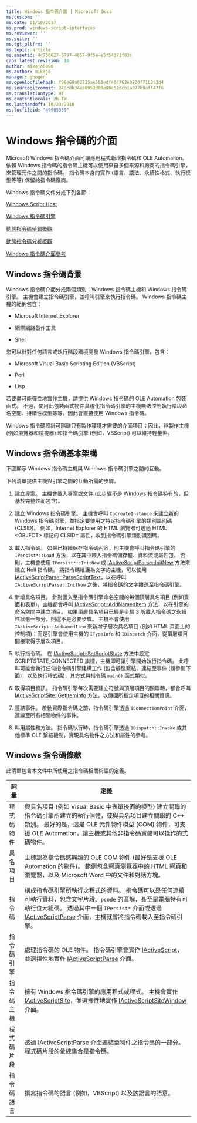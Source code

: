 ```yaml
---
title: Windows 指令碼介面 | Microsoft Docs
ms.custom: ''
ms.date: 01/18/2017
ms.prod: windows-script-interfaces
ms.reviewer: ''
ms.suite: ''
ms.tgt_pltfrm: ''
ms.topic: article
ms.assetid: 4c750627-6797-4857-9f5e-e5f54371f83c
caps.latest.revision: 10
author: mikejo5000
ms.author: mikejo
manager: ghogen
ms.openlocfilehash: f98e60a82735ae561edf404763e0700f71b3a3d4
ms.sourcegitcommit: 240c8b34e80952d00e90c52dcb1a077b9aff47f6
ms.translationtype: HT
ms.contentlocale: zh-TW
ms.lasthandoff: 10/23/2018
ms.locfileid: "49905359"
---
```

# <a name="windows-script-interfaces"></a>Windows 指令碼的介面

Microsoft Windows 指令碼介面可讓應用程式新增指令碼和 OLE Automation。 依賴 Windows 指令碼的指令碼主機可以使用來自多個來源和廠商的指令碼引擎，來管理元件之間的指令碼。 指令碼本身的實作 (語言、語法、永續性格式、執行模型等等) 保留給指令碼廠商。

Windows 指令碼文件分成下列各節：

[Windows Script Host](../winscript/windows-script-hosts.md)

[Windows 指令碼引擎](../winscript/windows-script-engines.md)

[動態指令碼偵錯概觀](../winscript/active-script-debugging-overview.md)

[動態指令碼分析概觀](../winscript/active-script-profiling-overview.md)

[Windows 指令碼介面參考](../winscript/reference/windows-script-interfaces-reference.md)

## <a name="windows-script-background"></a>Windows 指令碼背景

Windows 指令碼介面分成兩個類別：Windows 指令碼主機和 Windows 指令碼引擎。 主機會建立指令碼引擎，並呼叫引擎來執行指令碼。 Windows 指令碼主機的範例包含：

- Microsoft Internet Explorer

- 網際網路製作工具

- Shell

您可以針對任何語言或執行階段環境開發 Windows 指令碼引擎，包含：

- Microsoft Visual Basic Scripting Edition (VBScript)

- Perl

- Lisp

若要盡可能彈性地實作主機，請提供 Windows 指令碼的 OLE Automation 包裝函式。 不過，使用此包裝函式物件具現化指令碼引擎的主機無法控制執行階段命名空間、持續性模型等等，因此會直接使用 Windows 指令碼。

Windows 指令碼設計可隔離只有製作環境才需要的介面項目；因此，非製作主機 (例如瀏覽器和檢視器) 和指令碼引擎 (例如，VBScript) 可以維持輕量型。

## <a name="windows-script-basic-architecture"></a>Windows 指令碼基本架構

下圖顯示 Windows 指令碼主機與 Windows 指令碼引擎之間的互動。

下列清單提供主機與引擎之間的互動所需的步驟。

1.  建立專案。 主機會載入專案或文件  (此步驟不是 Windows 指令碼特有的，但基於完整性而包含)。

2.  建立 Windows 指令碼引擎。 主機會呼叫 `CoCreateInstance` 來建立新的 Windows 指令碼引擎，並指定要使用之特定指令碼引擎的類別識別碼 (CLSID)。 例如，Internet Explorer 的 HTML 瀏覽器可透過 HTML \<OBJECT> 標記的 CLSID= 屬性，收到指令碼引擎類別識別碼。

3.  載入指令碼。 如果已持續保存指令碼內容，則主機會呼叫指令碼引擎的 `IPersist*::Load` 方法，以在其中餵入指令碼儲存體、資料流或屬性包。 否則，主機會使用 `IPersist*::InitNew` 或 [IActiveScriptParse::InitNew](../winscript/reference/iactivescriptparse-initnew.md) 方法來建立 Null 指令碼。 將指令碼維護為文字的主機，可以使用 [IActiveScriptParse::ParseScriptText](../winscript/reference/iactivescriptparse-parsescripttext.md)，以在呼叫 `IActiveScriptParse::InitNew` 之後，將指令碼的文字饋送至指令碼引擎。

4.  新增具名項目。 針對匯入至指令碼引擎命名空間的每個頂層具名項目 (例如頁面和表單)，主機都會呼叫 [IActiveScript::AddNamedItem](../winscript/reference/iactivescript-addnameditem.md) 方法，以在引擎的命名空間中建立項目。 如果頂層具名項目已經是步驟 3 所載入指令碼之永續性狀態一部分，則這不是必要步驟。 主機不會使用 `IActiveScript::AddNamedItem` 來新增子層次具名項目 (例如 HTML 頁面上的控制項)；而是引擎會使用主機的 `ITypeInfo` 和 `IDispatch` 介面，從頂層項目間接取得子層次項目。

5.  執行指令碼。 在 [IActiveScript::SetScriptState](../winscript/reference/iactivescript-setscriptstate.md) 方法中設定 SCRIPTSTATE_CONNECTED 旗標，主機即可讓引擎開始執行指令碼。 此呼叫可能會執行任何指令碼引擎建構工作 (包含靜態繫結、連結至事件 (請參閱下面)，以及執行程式碼)，其方式與指令碼 `main()` 函式類似。

6.  取得項目資訊。 指令碼引擎每次需要建立符號與頂層項目的關聯時，都會呼叫 [IActiveScriptSite::GetItemInfo](../winscript/reference/iactivescriptsite-getiteminfo.md) 方法，以傳回所指定項目的相關資訊。

7.  連結事件。 啟動實際指令碼之前，指令碼引擎透過 `IConnectionPoint` 介面，連線至所有相關物件的事件。

8.  叫用屬性和方法。 指令碼執行時，指令碼引擎透過 `IDispatch::Invoke` 或其他標準 OLE 繫結機制，實現具名物件之方法和屬性的參考。

## <a name="windows-script-terms"></a>Windows 指令碼條款

此清單包含本文件中所使用之指令碼相關術語的定義。

|詞彙|定義|
|----------|----------------|
|程式碼物件|與具名項目 (例如 Visual Basic 中表單後面的模型) 建立關聯的指令碼引擎所建立的執行個體，或與具名項目建立關聯的 C++ 類別。 最好的是，這是 OLE 元件物件模型 (COM) 物件，可支援 OLE Automation，讓主機或其他非指令碼實體可以操作的式碼物件。|
|具名項目|主機認為指令碼感興趣的 OLE COM 物件 (最好是支援 OLE Automation 的物件)。 範例包含網頁瀏覽器中的 HTML 網頁和瀏覽器，以及 Microsoft Word 中的文件和對話方塊。|
|指令碼|構成指令碼引擎所執行之程式的資料。 指令碼可以是任何連續可執行資料，包含文字片段、`pcode` 的區塊，甚至是電腦特有可執行位元組碼。 透過其中一個 `IPersist*` 介面或透過 [IActiveScriptParse](../winscript/reference/iactivescriptparse.md) 介面，主機就會將指令碼載入至指令碼引擎。|
|指令碼引擎|處理指令碼的 OLE 物件。 指令碼引擎會實作 [IActiveScript](../winscript/reference/iactivescript.md)，並選擇性地實作 [IActiveScriptParse](../winscript/reference/iactivescriptparse.md) 介面。|
|指令碼主機|擁有 Windows 指令碼引擎的應用程式或程式。 主機會實作 [IActiveScriptSite](../winscript/reference/iactivescriptsite.md)，並選擇性地實作 [IActiveScriptSiteWindow](../winscript/reference/iactivescriptsitewindow.md) 介面。|
|程式碼片段|透過 [IActiveScriptParse](../winscript/reference/iactivescriptparse.md) 介面連結至物件之指令碼的一部分。 程式碼片段的彙總集合是指令碼。|
|指令碼語言|撰寫指令碼的語言 (例如，VBScript) 以及該語言的語意。|